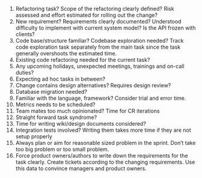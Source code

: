 1. Refactoring task? Scope of the refactoring clearly defined? Risk assessed and effort estimated for rolling out the change?
2. New requirement? Requirements clearly documented? Understood difficulty to implement with current system model? Is the API frozen with clients?
3. Code base/structure familiar? Codebase exploration needed? Track code exploration task separately from the main task since the task generally overshoots the estimated time.
4. Existing code refactoring needed for the current task?
5. Any upcoming holidays, unexpected meetings, trainings and on-call duties?
6. Expecting ad hoc tasks in between?
7. Change contains design alternatives? Requires design review?
8. Database migration needed?
9. Familiar with the language, framework? Consider trial and error time.
10. Metrics needs to be scheduled?
11. Team mates too much opinionated? Time for CR iterations
12. Straight forward task syndrome?
13. Time for writing wiki/design documents considered?
14. Integration tests involved? Writing them takes more time if they are not setup properly
15. Always plan or aim for reasonable sized problem in the sprint. Don’t take too big problem or too small problem.
16. Force product owners/authors to write down the requirements for the task clearly. Create tickets according to the changing requirements. Use this data to convince managers and product owners.